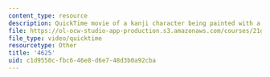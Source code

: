 ```yaml
---
content_type: resource
description: QuickTime movie of a kanji character being painted with a brush.
file: https://ol-ocw-studio-app-production.s3.amazonaws.com/courses/21g-504-japanese-iv-spring-2009/c1d9550cfbc646e8d6e748d3b0a92cba_4625.mov
file_type: video/quicktime
resourcetype: Other
title: '4625'
uid: c1d9550c-fbc6-46e8-d6e7-48d3b0a92cba
---
```


